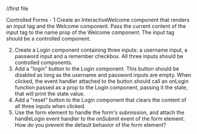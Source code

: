 //first file 

Controlled Forms - 1
Create an InteractiveWelcome component that renders an input tag and the Welcome component.
Pass the current content of the input tag to the name prop of the Welcome component. The input tag should be a controlled component.

2. Create a Login component containing three inputs: a username input, a password input and a remember checkbox. All three inputs should be controlled components.
3. Add a "login" button to the Login component. This button should be disabled as long as the username and password inputs are empty.
When clicked, the event handler attached to the button should call an onLogin function passed as a prop to the Login component, passing it the state, that will print the state value.
4. Add a "reset" button to the Login component that clears the content of all three inputs when clicked.
5. Use the form element to handle the form's submission, and attach the handleLogin event handler to the onSubmit event of the form element. How do you prevent the default behavior of the form element?
